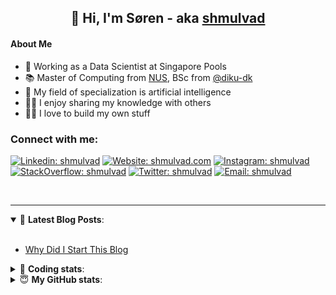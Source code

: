 <h2 align="center">
	👋 Hi, I'm Søren - aka <a href="https://shmulvad.com">shmulvad</a>
</h2>

#### About Me
- 🤖 Working as a Data Scientist at Singapore Pools
- 📚 Master of Computing from [NUS], BSc from [@diku-dk]
- 🧠 My field of specialization is artificial intelligence
- 👨‍🏫 I enjoy sharing my knowledge with others
- 👨‍💻 I love to build my own stuff

### Connect with me:

[![Linkedin: shmulvad](https://img.shields.io/badge/shmulvad-blue?style=flat&logo=Linkedin&logoColor=white)][linkedin]
[![Website: shmulvad.com](https://img.shields.io/badge/shmulvad.com-47CCCC?&style=flat&logo=Google-Chrome&logoColor=white)][website]
[![Instagram: shmulvad](https://img.shields.io/badge/-@shmulvad-purple?style=flat&logo=Instagram&logoColor=white)][instagram]
[![StackOverflow: shmulvad](https://img.shields.io/badge/shmulvad-FE7A16?style=flat&logo=stack-overflow&logoColor=white)][stackOverflow]
[![Twitter: shmulvad](https://img.shields.io/badge/@shmulvad-1ca0f1?style=flat&logo=twitter&logoColor=white)][twitter]
[![Email: shmulvad](https://img.shields.io/badge/shmulvad-D14836?style=flat&logo=gmail&logoColor=white)][mail]

<br />

---

<details open>
 <summary>📕 <b>Latest Blog Posts</b>: </summary>

<br>

<!-- BLOG-POST-LIST:START -->
- [Why Did I Start This Blog](https://shmulvad.com/blog/why-did-start-this-blog)
<!-- BLOG-POST-LIST:END -->

</details>

<!-- --- -->

<details>
 <summary>🤖 <b>Coding stats</b>: </summary>

<br>

NOTE: Doesn't track coding at work or work done in environments such as Jupyter Notebooks.

<!--START_SECTION:waka-->
![Code Time](http://img.shields.io/badge/Code%20Time-2%2C500%20hrs%2040%20mins-blue)

**I'm a Night 🦉** 

```text
🌞 Morning                490 commits         ██░░░░░░░░░░░░░░░░░░░░░░░   08.75 % 
🌆 Daytime                1528 commits        ███████░░░░░░░░░░░░░░░░░░   27.28 % 
🌃 Evening                2239 commits        ██████████░░░░░░░░░░░░░░░   39.98 % 
🌙 Night                  1344 commits        ██████░░░░░░░░░░░░░░░░░░░   24.00 % 
```


📊 **This Week I Spent My Time On** 

```text
💬 Programming Languages: 
Python                   3 hrs 12 mins       ████████████████░░░░░░░░░   62.71 % 
Other                    1 hr 33 mins        ████████░░░░░░░░░░░░░░░░░   30.58 % 
YAML                     8 mins              █░░░░░░░░░░░░░░░░░░░░░░░░   02.90 % 
TypeScript               7 mins              █░░░░░░░░░░░░░░░░░░░░░░░░   02.32 % 
CSV                      1 min               ░░░░░░░░░░░░░░░░░░░░░░░░░   00.62 % 

🔥 Editors: 
VS Code                  3 hrs 34 mins       █████████████████░░░░░░░░   69.92 % 
Zsh                      1 hr 32 mins        ████████░░░░░░░░░░░░░░░░░   30.08 % 

🐱‍💻 Projects: 
overvaagning-admin       3 hrs 19 mins       ████████████████░░░░░░░░░   65.01 % 
km24-core                1 hr 30 mins        ███████░░░░░░░░░░░░░░░░░░   29.58 % 
company-scrapers         11 mins             █░░░░░░░░░░░░░░░░░░░░░░░░   03.84 % 
hit-locator              4 mins              ░░░░░░░░░░░░░░░░░░░░░░░░░   01.57 % 
```


 Last Updated on 19/05/2024 18:40:05 UTC
<!--END_SECTION:waka-->

</details>

<!-- --- -->

<details>
 <summary>😇 <b>My GitHub stats</b>: </summary>

<br>

<img align="left" alt="shmulvad's Github Stats" src="https://github-readme-stats.vercel.app/api?username=shmulvad&show_icons=true&hide_border=true" />

</details>



[website]: https://shmulvad.com
[twitter]: https://twitter.com/shmulvad
[linkedin]: https://linkedin.com/in/shmulvad
[instagram]: https://instagram.com/shmulvad
[stackOverflow]: https://stackoverflow.com/users/9248793/shmulvad
[mail]: mailto:shmulvad@gmail.com
[@diku-dk]: https://github.com/diku-dk
[github]: https://github.com/shmulvad
[NUS]: https://www.nus.edu.sg